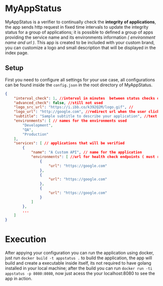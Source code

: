 # MyAppStatus
MyAppStatus is a verifier to continually check the **integrity of applications**, the app sends http request in fixed time intervals to update the integrity status for a group of applications; it is possible to defined a group of apps providing the service name and its environments information _( environment name and url )_. This app is created to be included with your custom brand, you can customize a logo and small description that will be displayed in the index page.

## Setup

First you need to configure all settings for your use case, all configurations can be found inside the `config.json` in the root directory of MyAppStatus.

```json
{
    "interval_check": 1, //interval in minutes  between status checks on the services
    "advanced_check": false, //still not used
    "logo_src_url": "https://i.ibb.co/k392Q2M/logo.gif", //
    "logo_url": "http://google.com", //redirect url when the user clicks on the logo
    "subtitle": "Sample subtitle to describe your application", //text used to describe the application in the index page
    "environments": [ // names for the environments used
        "Development",
        "QA",
        "Production"
    ],
    "services": [ // applications that will be verified
        {
            "name": "A Custom API", // name for the application
            "environments": [ //url for health check endpoints ( must respect the order defined before for the environments)
                {
                    "url": "https://google.com"
                },
                {
                    "url": "https://google.com"
                },
                {
                    "url": "https://google.com"
                }
            ]
        },
        ...
    ]
}
```

# Execution

After appying your configuration you can run the application using docker, just run `docker build -t appstatus .` to build the application, the app will build and create a executable inside itself, its not required to have golang installed in your local machine; after the build you can run `docker run -ti appstatus -p 8080:8080`, now just acess the your localhost:8080 to see the app in action.
